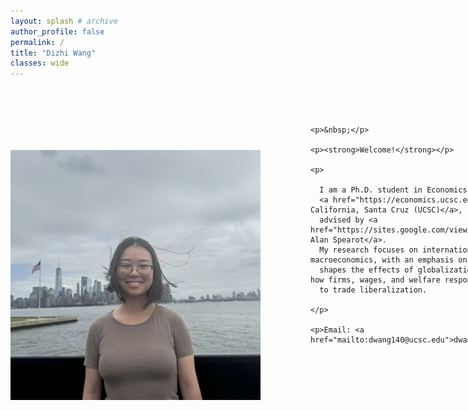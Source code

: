 ```yaml
---
layout: splash # archive
author_profile: false
permalink: /
title: "Dizhi Wang"
classes: wide
---
```


<style>
  .profile-container {
    display: flex;
    align-items: flex-start; /* Ensures text aligns with the top of the image */
    gap: 40px; /* Creates space between image and text */
  }

  .profile-image {
    width: 400px;
    flex-shrink: 0; /* Prevents image from resizing */
    margin-right: 40px;
    margin-top: 100px;

  }

  .text-content {
    max-width: 1000px;
    display: flex;
    flex-direction: column;
    justify-content: flex-start; /* Ensures text starts at the top */
  }
</style>

<div class="profile-container">
  <img src="/images/dzw.jpg" class="profile-image" />

  <div class="text-content">
    <p>&nbsp;</p>
    
    <p>&nbsp;</p>
    
    <p><strong>Welcome!</strong></p>
    
    <p>

      I am a Ph.D. student in Economics at the 
      <a href="https://economics.ucsc.edu/">University of California, Santa Cruz (UCSC)</a>, 
      advised by <a href="https://sites.google.com/view/acspearot/home">Professor Alan Spearot</a>. 
      My research focuses on international trade and macroeconomics, with an emphasis on how capital mobility 
      shapes the effects of globalization. In particular, I study how firms, wages, and welfare respond 
      to trade liberalization.

    </p>

    <p>Email: <a href="mailto:dwang140@ucsc.edu">dwang140@ucsc.edu</a></p>
  </div>
</div>

